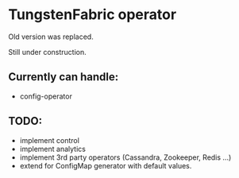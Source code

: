 # TungstenFabric operator

Old version was replaced.

Still under construction.

## Currently can handle:

- config-operator


## TODO:
- implement control
- implement analytics
- implement 3rd party operators (Cassandra, Zookeeper, Redis ...)
- extend for ConfigMap generator with default values.